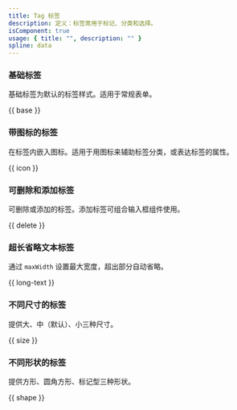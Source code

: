 ```yaml
---
title: Tag 标签
description: 定义：标签常用于标记、分类和选择。
isComponent: true
usage: { title: "", description: "" }
spline: data
---
```


### 基础标签

基础标签为默认的标签样式。适用于常规表单。

{{ base }}

### 带图标的标签

在标签内嵌入图标。适用于用图标来辅助标签分类，或表达标签的属性。

{{ icon }}

### 可删除和添加标签

可删除或添加的标签。添加标签可组合输入框组件使用。

{{ delete }}


### 超长省略文本标签

通过 `maxWidth` 设置最大宽度，超出部分自动省略。

{{ long-text }}

### 不同尺寸的标签

提供大、中（默认）、小三种尺寸。

{{ size }}

### 不同形状的标签

提供方形、圆角方形、标记型三种形状。

{{ shape }}
